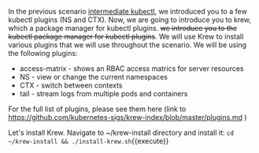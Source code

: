 In the previous scenario [intermediate kubectl](site), we introduced you to a few kubectl plugins (NS and CTX). Now, we are going to introduce you to krew, which  a package manager for kubectl plugins. ~~we introduce you to the kubectl package manager for kubectl plugins~~. We will use Krew to install various plugins that we will use throughout the scenario. We will be using the following plugins:

- access-matrix - shows an RBAC access matrics for server resources
- NS - view or change the current namespaces
- CTX - switch between contexts
- tail - stream logs from multiple pods and containers

For the full list of plugins, please see them here (link to https://github.com/kubernetes-sigs/krew-index/blob/master/plugins.md )

Let's install Krew. Navigate to ~/krew-install directory and install it:
`cd ~/krew-install && ./install-krew.sh`{{execute}}

